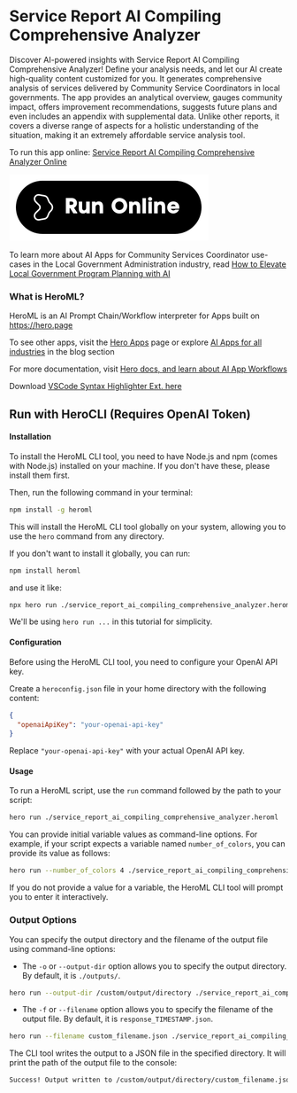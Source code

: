 # Service Report AI Compiling Comprehensive Analyzer

Discover AI-powered insights with Service Report AI Compiling Comprehensive Analyzer! Define your analysis needs, and let our AI create high-quality content customized for you. It generates comprehensive analysis of services delivered by Community Service Coordinators in local governments. The app provides an analytical overview, gauges community impact, offers improvement recommendations, suggests future plans and even includes an appendix with supplemental data. Unlike other reports, it covers a diverse range of aspects for a holistic understanding of the situation, making it an extremely affordable service analysis tool.

To run this app online: [Service Report AI Compiling Comprehensive Analyzer Online](https://hero.page/app/service-report-ai-compiling-comprehensive-analyzer-ai-powered-comprehensive-service-analysis/mqN2RUu6Dyf5dJdnwnG1)

[![Run Service Report AI Compiling Comprehensive Analyzer Online](/assets/run.svg)](https://hero.page/app/service-report-ai-compiling-comprehensive-analyzer-ai-powered-comprehensive-service-analysis/mqN2RUu6Dyf5dJdnwnG1)

To learn more about AI Apps for Community Services Coordinator use-cases in the Local Government Administration industry, read [How to Elevate Local Government Program Planning with AI](https://hero.page/blog/ai/local-government-administration/how-to-elevate-local-government-program-planning-with-ai/171022)

### What is HeroML?
HeroML is an AI Prompt Chain/Workflow interpreter for Apps built on https://hero.page 

To see other apps, visit the [Hero Apps](https://hero.page/apps) page or explore [AI Apps for all industries](https://hero.page/blog) in the blog section

For more documentation, visit [Hero docs, and learn about AI App Workflows](https://hero.page/tutorials/introduction-to-heroml)

Download [VSCode Syntax Highlighter Ext. here](https://marketplace.visualstudio.com/items?itemName=hero-page.heroml)

## Run with HeroCLI (Requires OpenAI Token)

#### Installation

To install the HeroML CLI tool, you need to have Node.js and npm (comes with Node.js) installed on your machine. If you don't have these, please install them first. 

Then, run the following command in your terminal:

```bash
npm install -g heroml
```

This will install the HeroML CLI tool globally on your system, allowing you to use the `hero` command from any directory.

If you don't want to install it globally, you can run:

```bash
npm install heroml
```

and use it like:

```bash
npx hero run ./service_report_ai_compiling_comprehensive_analyzer.heroml
```

We'll be using `hero run ...` in this tutorial for simplicity.

#### Configuration

Before using the HeroML CLI tool, you need to configure your OpenAI API key. 

Create a `heroconfig.json` file in your home directory with the following content:

```json
{
  "openaiApiKey": "your-openai-api-key"
}
```

Replace `"your-openai-api-key"` with your actual OpenAI API key.

#### Usage

To run a HeroML script, use the `run` command followed by the path to your script:

```bash
hero run ./service_report_ai_compiling_comprehensive_analyzer.heroml
```

You can provide initial variable values as command-line options. For example, if your script expects a variable named `number_of_colors`, you can provide its value as follows:

```bash
hero run --number_of_colors 4 ./service_report_ai_compiling_comprehensive_analyzer.heroml
```

If you do not provide a value for a variable, the HeroML CLI tool will prompt you to enter it interactively.

### Output Options

You can specify the output directory and the filename of the output file using command-line options:

- The `-o` or `--output-dir` option allows you to specify the output directory. By default, it is `./outputs/`.

```bash
hero run --output-dir /custom/output/directory ./service_report_ai_compiling_comprehensive_analyzer.heroml
```

- The `-f` or `--filename` option allows you to specify the filename of the output file. By default, it is `response_TIMESTAMP.json`.

```bash
hero run --filename custom_filename.json ./service_report_ai_compiling_comprehensive_analyzer.heroml
```

The CLI tool writes the output to a JSON file in the specified directory. It will print the path of the output file to the console:

```bash
Success! Output written to /custom/output/directory/custom_filename.json
```

